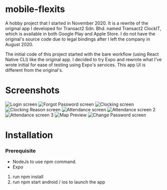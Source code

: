 # mobile-flexits

A hobby project that I started in November 2020. It is a rewrite of the original app I developed for Transact2 Sdn. Bhd. named Transact2 ClockIT, which is available in both Google Play and Apple Store. I do not have the original's source code due to legal bindings after I left the company in August 2020.

The initial code of this project started with the bare workflow (using React Native CLI) like the original app. I decided to try Expo and rewrote what I've wrote initial for ease of testing using Expo's services. This app UI is different from the original's.

# Screenshots

![Login screen](https://github.com/nahcnats/screenshots/flexits/mobile_flexits/Screenshot01.png "Login screen")
![Forgot Password screen](https://github.com/nahcnats/screenshots/flexits/mobile_flexits/Screenshot02.png "Forgot Password screen")
![Clocking screen](https://github.com/nahcnats/screenshots/flexits/mobile_flexits/Screenshot03.png "Clocking screen")
![Clocking Reason screen](https://github.com/nahcnats/screenshots/flexits/mobile_flexits/Screenshot04.png "Clocking Reason screen")
![Attendance screen](https://github.com/nahcnats/screenshots/flexits/mobile_flexits/Screenshot05.png "Attendance screen")
![Attendance screen 2](https://github.com/nahcnats/screenshots/Sflexits/mobile_flexits/creenshot06.png "Attendance screen 2")
![Attendance screen 3](https://github.com/nahcnats/screenshots/flexits/mobile_flexits/Screenshot07.png "Attendance screen 3")
![Map Preview](https://github.com/nahcnats/screenshots/flexits/mobile_flexits/Screenshot08.png "Map Preview 3")
![Change Password screen](https://github.com/nahcnats/screenshots/flexits/mobile_flexits/Screenshot10.png "Change Password screen")

# Installation

### Prerequisite

-   NodeJs to use npm command.
-   Expo

1. run npm install
2. run npm start android / ios to launch the app

